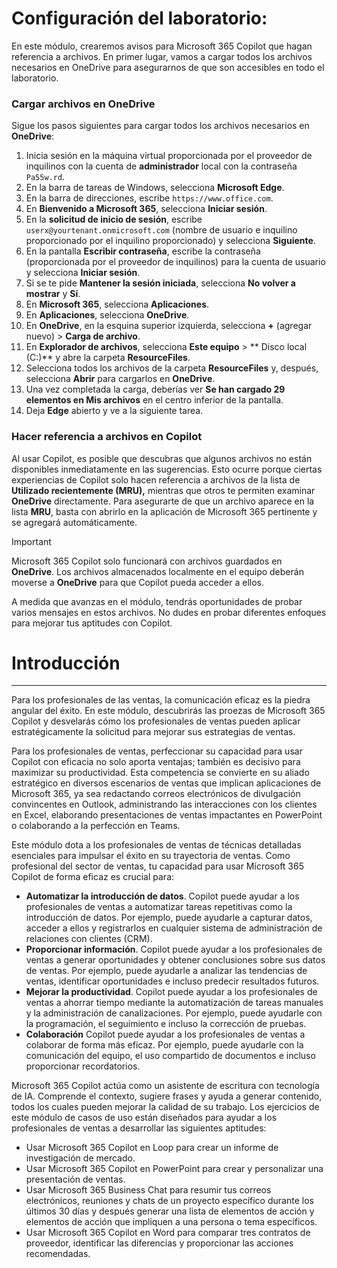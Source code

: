 # Configuración del laboratorio:

En este módulo, crearemos avisos para Microsoft 365 Copilot que hagan referencia a archivos. En primer lugar, vamos a cargar todos los archivos necesarios en OneDrive para asegurarnos de que son accesibles en todo el laboratorio.


### Cargar archivos en OneDrive

Sigue los pasos siguientes para cargar todos los archivos necesarios en **OneDrive**:

1. Inicia sesión en la máquina virtual proporcionada por el proveedor de inquilinos con la cuenta de **administrador** local con la contraseña `Pa55w.rd`.
2. En la barra de tareas de Windows, selecciona **Microsoft Edge**.
3. En la barra de direcciones, escribe `https://www.office.com`.
4. En **Bienvenido a Microsoft 365**, selecciona **Iniciar sesión**.
5. En la **solicitud de inicio de sesión**, escribe `userx@yourtenant.onmicrosoft.com` (nombre de usuario e inquilino proporcionado por el inquilino proporcionado) y selecciona **Siguiente**.
6. En la pantalla **Escribir contraseña**, escribe la contraseña (proporcionada por el proveedor de inquilinos) para la cuenta de usuario y selecciona **Iniciar sesión**.
7. Si se te pide **Mantener la sesión iniciada**, selecciona **No volver a mostrar** y **Sí**.
8. En **Microsoft 365**, selecciona **Aplicaciones**.
9. En **Aplicaciones**, selecciona **OneDrive**.
10. En **OneDrive**, en la esquina superior izquierda, selecciona **+** (agregar nuevo) > **Carga de archivo**.
11. En **Explorador de archivos**, selecciona **Este equipo** > ** Disco local (C:)** y abre la carpeta **ResourceFiles**.
12. Selecciona todos los archivos de la carpeta **ResourceFiles** y, después, selecciona **Abrir** para cargarlos en **OneDrive**.
13. Una vez completada la carga, deberías ver **Se han cargado 29 elementos en Mis archivos** en el centro inferior de la pantalla.
14. Deja **Edge** abierto y ve a la siguiente tarea.

### Hacer referencia a archivos en Copilot

Al usar Copilot, es posible que descubras que algunos archivos no están disponibles inmediatamente en las sugerencias. Esto ocurre porque ciertas experiencias de Copilot solo hacen referencia a archivos de la lista de **Utilizado recientemente (MRU),** mientras que otros te permiten examinar **OneDrive** directamente. Para asegurarte de que un archivo aparece en la lista **MRU**, basta con abrirlo en la aplicación de Microsoft 365 pertinente y se agregará automáticamente.

> [!IMPORTANT]
> Microsoft 365 Copilot solo funcionará con archivos guardados en **OneDrive**. Los archivos almacenados localmente en el equipo deberán moverse a **OneDrive** para que Copilot pueda acceder a ellos.

A medida que avanzas en el módulo, tendrás oportunidades de probar varios mensajes en estos archivos. No dudes en probar diferentes enfoques para mejorar tus aptitudes con Copilot.
# Introducción
---
Para los profesionales de las ventas, la comunicación eficaz es la piedra angular del éxito. En este módulo, descubrirás las proezas de Microsoft 365 Copilot y desvelarás cómo los profesionales de ventas pueden aplicar estratégicamente la solicitud para mejorar sus estrategias de ventas.

Para los profesionales de ventas, perfeccionar su capacidad para usar Copilot con eficacia no solo aporta ventajas; también es decisivo para maximizar su productividad. Esta competencia se convierte en su aliado estratégico en diversos escenarios de ventas que implican aplicaciones de Microsoft 365, ya sea redactando correos electrónicos de divulgación convincentes en Outlook, administrando las interacciones con los clientes en Excel, elaborando presentaciones de ventas impactantes en PowerPoint o colaborando a la perfección en Teams.<br>

Este módulo dota a los profesionales de ventas de técnicas detalladas esenciales para impulsar el éxito en su trayectoria de ventas. Como profesional del sector de ventas, tu capacidad para usar Microsoft 365 Copilot de forma eficaz es crucial para:

 -  **Automatizar la introducción de datos**. Copilot puede ayudar a los profesionales de ventas a automatizar tareas repetitivas como la introducción de datos. Por ejemplo, puede ayudarle a capturar datos, acceder a ellos y registrarlos en cualquier sistema de administración de relaciones con clientes (CRM).<br>
 -  **Proporcionar información**. Copilot puede ayudar a los profesionales de ventas a generar oportunidades y obtener conclusiones sobre sus datos de ventas. Por ejemplo, puede ayudarle a analizar las tendencias de ventas, identificar oportunidades e incluso predecir resultados futuros.<br>
 -  **Mejorar la productividad**. Copilot puede ayudar a los profesionales de ventas a ahorrar tiempo mediante la automatización de tareas manuales y la administración de canalizaciones. Por ejemplo, puede ayudarle con la programación, el seguimiento e incluso la corrección de pruebas.<br>
 -  **Colaboración** Copilot puede ayudar a los profesionales de ventas a colaborar de forma más eficaz. Por ejemplo, puede ayudarle con la comunicación del equipo, el uso compartido de documentos e incluso proporcionar recordatorios.

Microsoft 365 Copilot actúa como un asistente de escritura con tecnología de IA. Comprende el contexto, sugiere frases y ayuda a generar contenido, todos los cuales pueden mejorar la calidad de su trabajo. Los ejercicios de este módulo de casos de uso están diseñados para ayudar a los profesionales de ventas a desarrollar las siguientes aptitudes:<br>

 -  Usar Microsoft 365 Copilot en Loop para crear un informe de investigación de mercado.
 -  Usar Microsoft 365 Copilot en PowerPoint para crear y personalizar una presentación de ventas.
 -  Usar Microsoft 365 Business Chat para resumir tus correos electrónicos, reuniones y chats de un proyecto específico durante los últimos 30 días y después generar una lista de elementos de acción y elementos de acción que impliquen a una persona o tema específicos.
 -  Usar Microsoft 365 Copilot en Word para comparar tres contratos de proveedor, identificar las diferencias y proporcionar las acciones recomendadas.
